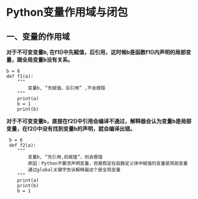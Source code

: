 # Python变量作用域与闭包
## 一、变量的作用域
**对于不可变变量b, 在f1()中先赋值，后引用，这时候b是函数f1()内声明的局部变量，跟全局变量b没有关系。**

    b = 6
    def f1(a):
        """
            变量b, “先赋值，后引用” ,不会报错
        """
        print(a)
        b = 1
        print(b)
   
**对于不可变变量b，直接在f2()中引用会编译不通过，解释器会认为变量b是局部变量，在f2()中没有找到变量b的声明，就会编译出错。**
   
     b = 6
     def f2(a):
        """
            变量b, “先引用,后赋值”，则会报错
            原因：Python不要求声明变量，但是假定在函数定义体中赋值的变量是局部变量
            通过global关键字告诉解释器这个是全局变量
        """
        print(a)
        print(b)
        b = 1
